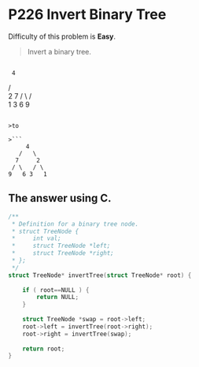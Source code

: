 # P226 Invert Binary Tree

Difficulty of this problem is **Easy**.

> Invert a binary tree.

>```
     4
   /   \
  2     7
 / \   / \
1   3 6   9
```

>to

>```
     4
   /   \
  7     2
 / \   / \
9   6 3   1
```


## The answer using C.

```C 
/**
 * Definition for a binary tree node.
 * struct TreeNode {
 *     int val;
 *     struct TreeNode *left;
 *     struct TreeNode *right;
 * };
 */
struct TreeNode* invertTree(struct TreeNode* root) {
    
    if ( root==NULL ) {
        return NULL;
    }
    
    struct TreeNode *swap = root->left;
    root->left = invertTree(root->right);
    root->right = invertTree(swap);
    
    return root;
}
```
